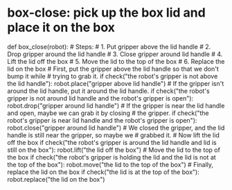 # box-close: pick up the box lid and place it on the box
def box_close(robot):
    # Steps:
    #  1. Put gripper above the lid handle
    #  2. Drop gripper around the lid handle
    #  3. Close gripper around lid handle
    #  4. Lift the lid off the box
    #  5. Move the lid to the top of the box
    #  6. Replace the lid on the box
    # First, put the gripper above the lid handle so that we don't bump it while
    # trying to grab it.
    if check("the robot's gripper is not above the lid handle"):
        robot.place("gripper above lid handle")
    # If the gripper isn't around the lid handle, put it around the lid handle.
    if check("the robot's gripper is not around lid handle and the robot's gripper is open"):
        robot.drop("gripper around lid handle")
    # If the gripper is near the lid handle and open, maybe we can grab it by closing
    # the gripper.
    if check("the robot's gripper is near lid handle and the robot's gripper is open"):
        robot.close("gripper around lid handle")
    # We closed the gripper, and the lid handle is still near the gripper, so maybe we
    # grabbed it.
    # Now lift the lid off the box
    if check("the robot's gripper is around the lid handle and lid is still on the box"):
        robot.lift("the lid off the box")
    # Move the lid to the top of the box
    if check("the robot's gripper is holding the lid and the lid is not at the top of the box"):
        robot.move("the lid to the top of the box")
    # Finally, replace the lid on the box
    if check("the lid is at the top of the box"):
        robot.replace("the lid on the box")